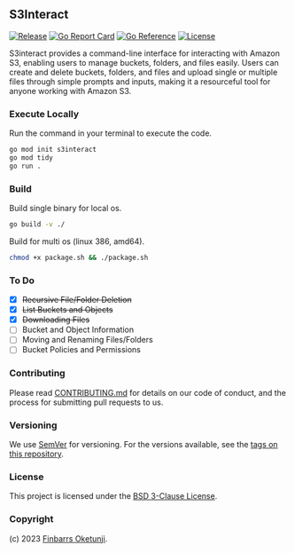 ## S3Interact

[![Release](https://img.shields.io/github/release/0xnu/s3interact.svg)](https://github.com/0xnu/s3interact/releases/latest)
[![Go Report Card](https://goreportcard.com/badge/github.com/0xnu/s3interact)](https://goreportcard.com/report/github.com/0xnu/s3interact)
[![Go Reference](https://pkg.go.dev/badge/github.com/0xnu/s3interact.svg)](https://pkg.go.dev/github.com/0xnu/s3interact)
[![License](https://img.shields.io/github/license/0xnu/s3interact)](/LICENSE)

S3interact provides a command-line interface for interacting with Amazon S3, enabling users to manage buckets, folders, and files easily. Users can create and delete buckets, folders, and files and upload single or multiple files through simple prompts and inputs, making it a resourceful tool for anyone working with Amazon S3.

### Execute Locally

Run the command in your terminal to execute the code.

```sh
go mod init s3interact
go mod tidy
go run .
```

### Build

Build single binary for local os.

```sh
go build -v ./
```

Build for multi os (linux 386, amd64).

```sh
chmod +x package.sh && ./package.sh
```

### To Do

- [x] ~~Recursive File/Folder Deletion~~
- [x] ~~List Buckets and Objects~~
- [x] ~~Downloading Files~~
- [ ] Bucket and Object Information
- [ ] Moving and Renaming Files/Folders
- [ ] Bucket Policies and Permissions

### Contributing

Please read [CONTRIBUTING.md](https://gist.github.com/PurpleBooth/b24679402957c63ec426) for details on our code of conduct, and the process for submitting pull requests to us.

### Versioning

We use [SemVer](http://semver.org/) for versioning. For the versions available, see the [tags on this repository](https://github.com/Cloudeya/coronavirusapi-wrapper/tags).

### License

This project is licensed under the [BSD 3-Clause License](./LICENSE).

### Copyright

(c) 2023 [Finbarrs Oketunji](https://finbarrs.eu).